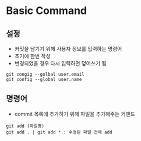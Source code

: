 # Basic Command 

## 설정

- 커밋을 남기기 위해 사용자 정보를 입력하는 명령어
- 초기에 한번 작성
- 변경되었을 경우 다시 입력하면 덮어쓰기 됨

```
git congig --golbal user.email 
git config --global user.name
```

## 명령어

- commit 목록에 추가하기 위해 파일을 추가해주는 커맨드
```
git add (파일명)
git add . | git add * : 수정된 파일 전체 add
```